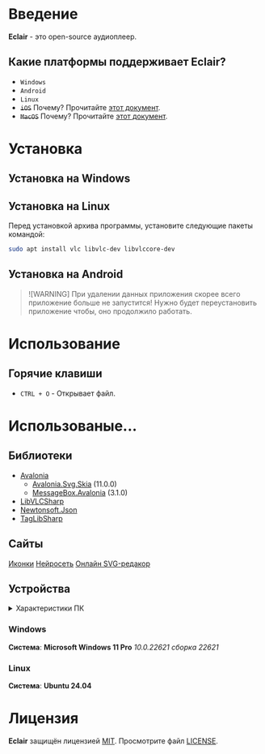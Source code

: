 # Введение
**Eclair** - это open-source аудиоплеер.

## Какие платформы поддерживает Eclair?
* `Windows`
* `Android`
* `Linux`
* ~~`iOS`~~ Почему? Прочитайте [этот документ](res/about_apple_devices.md).
* ~~`MacOS`~~ Почему? Прочитайте [этот документ](res/about_apple_devices.md).
# Установка
## Установка на Windows
## Установка на Linux
Перед установкой архива программы, установите следующие пакеты командой:
```bash
sudo apt install vlc libvlc-dev libvlccore-dev
```
## Установка на Android
> ![WARNING]
> При удалении данных приложения скорее всего приложение больше не запустится!
> Нужно будет переустановить приложение чтобы, оно продолжило работать.

# Использование
## Горячие клавиши
* `CTRL + O` - Открывает файл.

# Использованые...
## Библиотеки
* [Avalonia](https://github.com/AvaloniaUI/Avalonia)
    - [Avalonia.Svg.Skia](https://github.com/wieslawsoltes/Svg.Skia) (11.0.0)
    - [MessageBox.Avalonia](https://github.com/AvaloniaCommunity/MessageBox.Avalonia) (3.1.0)
* [LibVLCSharp](https://github.com/videolan/libvlcsharp)
* [Newtonsoft.Json](https://github.com/JamesNK/Newtonsoft.Json/)
* [TagLibSharp](https://github.com/mono/taglib-sharp)
## Сайты
[Иконки](https://icon-icons.com)
[Нейросеть](https://blackbox.ai)
[Онлайн SVG-редакор](https://mediamodifier.com/free-svg-editor)
## Устройства

<details>
<summary>Характеристики ПК</summary>
Процессор: Intel(R) Core(TM) i5-8400 CPU @ 2.80GHz, 2808 МГц, ядер: 6
</details>

### Windows
**Система**: **Microsoft Windows 11 Pro** *10.0.22621 сборка 22621*
### Linux
**Система**: **Ubuntu 24.04**

# Лицензия
**Eclair** защищён лицензией [MIT](https://choosealicense.com/licenses/mit/#). Просмотрите файл [LICENSE](LICENSE).